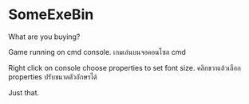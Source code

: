 # SomeExeBin
What are you buying?

Game running on cmd console. เกมเล่นบนจอคอนโซล cmd

Right click on console choose properties to set font size. คลิกขวาแล้วเลือก properties ปรับขนาดตัวอักษรได้

Just that.
